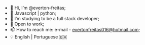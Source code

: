 * 👋 Hi, I’m @everton-freitas;
* 🌱 Javascript | python;
* 💞️ I’m studying to be a full stack developer;
* 👀 Open to work;
* 📫 How to reach me: e-mail - evertonfreitas016@hotmail.com;
* 💡 English | Portuguese 🇧🇷
